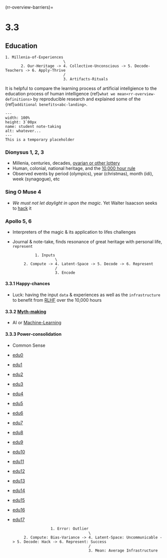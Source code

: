 (rr-overview-barriers)=
# 3.3

## Education

    1. Millenia-of-Experiences
                              \
           2. Our-Heritage -> 4. Collective-Unconscious -> 5. Decode-Teachers -> 6. Apply-Thrive
                              /
                              3. Artifacts-Rituals 

It is helpful to compare the learning process of artificial intellgience to the education process of human intelligence {ref}`what we mean<rr-overview-definitions>` by reproducible research and explained some of the {ref}`additional benefits<abc-landing>`.


```{figure} https://encrypted-tbn0.gstatic.com/images?q=tbn:ANd9GcQEnQS7DcP7Eksp7Vj4R1tBykz3mcnQrKUr5g&s
---
width: 100%
height: 3`00px
name: student note-taking
alt: whatever...
---
This is a temporary placeholder
```

### Dionysus 1, 2, 3
- Millenia, centuries, decades, [ovarian or other lottery](https://en.wikipedia.org/wiki/Outliers_(book)#Background)
- Human, colonial, national heritage, and the [10,000 hour rule](https://www.sparknotes.com/lit/outliers/summary/)
- Observed events by period (olympics), year (christmas), month (idi), week (synagogue), etc

### Sing O Muse 4
- _We must not let daylight in upon the magic_. Yet Walter Isaacson seeks to [hack](https://en.wikipedia.org/wiki/The_Innovators_(book)) it

### Apollo 5, 6
- Interpreters of the magic & its application to lifes challenges
- Journal & note-take, finds resonance of great heritage with personal life, `represent`

                1. Inputs
                         \
           2. Compute -> 4. Latent-Space -> 5. Decode -> 6. Represent
                         /
                         3. Encode

#### 3.3.1 Happy-chances
- Luck: having the input `data` & experiences as well as the `infrastructure` to benefit from [RLHF](https://en.wikipedia.org/wiki/Reinforcement_learning_from_human_feedback`) over the 10,000 hours

#### 3.3.2 [Myth-making](https://www.youtube.com/watch?v=TYAKHLrr51w)
- AI or [Machine-Learning](https://www.youtube.com/watch?v=SVdTF4_QrTM)

#### 3.3.3 Power-consolidation
- Common Sense



- [edu0](education/intro.ipynb)
- [edu1](education/edu1.ipynb)
- [edu2](education/edu2.ipynb)
- [edu3](education/edu3.ipynb)
- [edu4](education/edu4.ipynb)
- [edu5](education/edu5.ipynb)
- [edu6](education/edu6.ipynb)
- [edu7](education/edu7.ipynb)
- [edu8](education/edu8.ipynb)
- [edu9](education/edu9.ipynb)
- [edu10](education/edu10.ipynb)
- [edu11](education/edu11.ipynb)
- [edu12](education/edu12.ipynb)
- [edu13](education/edu13.ipynb)
- [edu14](education/edu14.ipynb)
- [edu15](education/edu15.ipynb)
- [edu16](education/edu16.ipynb)
- [edu17](education/edu17.ipynb)


                       1. Error: Outlier
                                        \
           2. Compute: Bias-Variance -> 4. Latent-Space: Uncommunicable -> 5. Decode: Hack -> 6. Represent: Success
                                        /
                                        3. Mean: Average Infrastructure